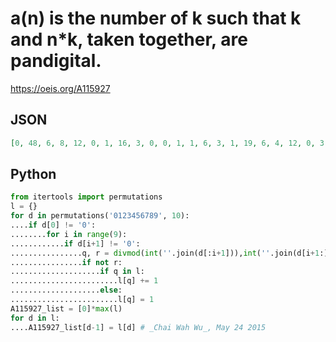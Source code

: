 # a\(n\) is the number of k such that k and n\*k, taken together, are pandigital\.
https://oeis.org/A115927
## JSON
```JSON
[0, 48, 6, 8, 12, 0, 1, 16, 3, 0, 0, 1, 1, 6, 3, 1, 19, 6, 4, 12, 0, 3, 3, 4, 3, 9, 2, 1, 8, 2, 0, 16, 1, 3, 14, 0, 3, 7, 3, 4, 0, 3, 1, 13, 4, 1, 6, 0, 1, 12, 0, 2, 28, 1, 4, 6, 1, 3, 6, 3, 0, 28, 1, 1, 10, 1, 1, 4, 5, 7, 0, 3, 3, 11, 0, 2, 8, 1, 1, 46, 0, 0, 5, 3, 1, 7, 5, 6, 8, 3, 0, 13, 2, 3]
```
## Python
```Python
from itertools import permutations
l = {}
for d in permutations('0123456789', 10):
....if d[0] != '0':
........for i in range(9):
............if d[i+1] != '0':
................q, r = divmod(int(''.join(d[:i+1])),int(''.join(d[i+1:])))
................if not r:
....................if q in l:
........................l[q] += 1
....................else:
........................l[q] = 1
A115927_list = [0]*max(l)
for d in l:
....A115927_list[d-1] = l[d] # _Chai Wah Wu_, May 24 2015
```
